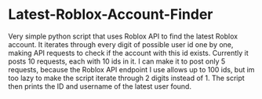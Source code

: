 # Latest-Roblox-Account-Finder
Very simple python script that uses Roblox API to find the latest Roblox account. It iterates through every digit of possible user id one by one, making API requests to check if the account with this id exists. Currently it posts 10 requests, each with 10 ids in it. I can make it to post only 5 requests, because the Roblox API endpoint I use allows up to 100 ids, but im too lazy to make the script iterate through 2 digits instead of 1. The script then prints the ID and username of the latest user found.
